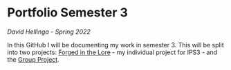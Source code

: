 # Portfolio Semester 3

*David Hellinga - Spring 2022*

In this GitHub I will be documenting my work in semester 3. This will be split into two projects: [Forged in the Lore](Forged-in-the-Lore/README.md) - my individual project for IPS3 - and the [Group Project](Group-Project/README.md).
